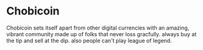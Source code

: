 # Chobicoin
Chobicoin sets itself apart from other digital currencies with an amazing, vibrant community made up of folks that never loss gracfully. always buy at the tip and sell at the dip. also people can't play league of legend.
